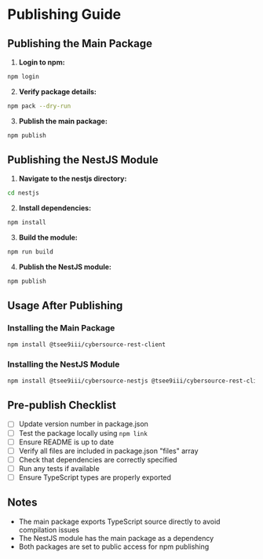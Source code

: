 # Publishing Guide

## Publishing the Main Package

1. **Login to npm:**

```bash
npm login
```

2. **Verify package details:**

```bash
npm pack --dry-run
```

3. **Publish the main package:**

```bash
npm publish
```

## Publishing the NestJS Module

1. **Navigate to the nestjs directory:**

```bash
cd nestjs
```

2. **Install dependencies:**

```bash
npm install
```

3. **Build the module:**

```bash
npm run build
```

4. **Publish the NestJS module:**

```bash
npm publish
```

## Usage After Publishing

### Installing the Main Package

```bash
npm install @tsee9iii/cybersource-rest-client
```

### Installing the NestJS Module

```bash
npm install @tsee9iii/cybersource-nestjs @tsee9iii/cybersource-rest-client
```

## Pre-publish Checklist

- [ ] Update version number in package.json
- [ ] Test the package locally using `npm link`
- [ ] Ensure README is up to date
- [ ] Verify all files are included in package.json "files" array
- [ ] Check that dependencies are correctly specified
- [ ] Run any tests if available
- [ ] Ensure TypeScript types are properly exported

## Notes

- The main package exports TypeScript source directly to avoid compilation issues
- The NestJS module has the main package as a dependency
- Both packages are set to public access for npm publishing
